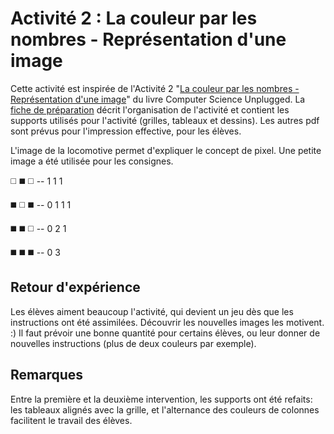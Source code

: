 # Activité 2 : La couleur par les nombres - Représentation d'une image

Cette activité est inspirée de l'Activité 2 "[La couleur par les nombres - Représentation d'une image](https://classic.csunplugged.org/image-representation/)" du livre Computer Science Unplugged.
La [fiche de préparation](FicheDePreparation.pdf) décrit l'organisation de l'activité et contient les supports utilisés pour l'activité (grilles, tableaux et dessins). Les autres pdf sont prévus pour l'impression effective, pour les élèves.

L'image de la locomotive permet d'expliquer le concept de pixel.
Une petite image a été utilisée pour les consignes.

:white_medium_square: :black_medium_square: :white_medium_square:  -- 1 1 1

:black_medium_square: :white_medium_square: :black_medium_square:  -- 0 1 1 1

:black_medium_square: :black_medium_square: :white_medium_square:  -- 0 2 1

:black_medium_square: :black_medium_square: :black_medium_square:  -- 0 3


## Retour d'expérience
Les élèves aiment beaucoup l'activité, qui devient un jeu dès que les instructions ont été assimilées. Découvrir les nouvelles images les motivent. :)
Il faut prévoir une bonne quantité pour certains élèves, ou leur donner de nouvelles instructions (plus de deux couleurs par exemple).

## Remarques
Entre la première et la deuxième intervention, les supports ont été refaits: les tableaux alignés avec la grille, et l'alternance des couleurs de colonnes facilitent le travail des élèves.
